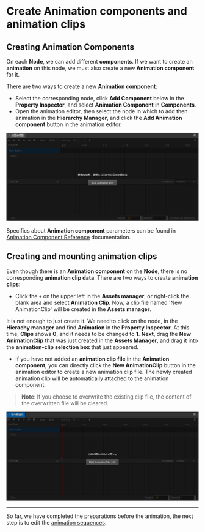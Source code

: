 # Create Animation components and animation clips

## Creating Animation Components

On each __Node__, we can add different __components__. If we want to create an __animation__ on this node, we must also create a new __Animation component__ for it.

There are two ways to create a new __Animation component__:

 - Select the corresponding node, click __Add Component__ below in the __Property Inspector__, and select __Animation Component__ in __Components__.
 - Open the animation editor, then select the node in which to add then animation in the __Hierarchy Manager__, and click the __Add Animation component__ button in the animation editor.

![add-component](animation-clip/add-component.png)

Specifics about __Animation component__ parameters can be found in [Animation Component Reference](./../../engine/animation/animation-component.md) documentation.

## Creating and mounting animation clips

Even though there is an __Animation component__ on the __Node__, there is no corresponding __animation clip data__. There are two ways to create __animation clips__:

  - Click the `+` on the upper left in the __Assets manager__, or right-click the blank area and select __Animation Clip__. Now, a clip file named 'New AnimationClip' will be created in the __Assets manager__.

It is not enough to just create it. We need to click on the node, in the __Hierachy manager__ and find __Animation__ in the __Property Inspector__. At this time, __Clips__ shows __0__, and it needs to be changed to __1__. __Next__, drag the __New AnimationClip__ that was just created in the __Assets Manager__, and drag it into the __animation-clip selection box__ that just appeared.

  - If you have not added an __animation clip file__ in the __Animation component__, you can directly click the __New AnimationClip__ button in the animation editor to create a new animation clip file. The newly created animation clip will be automatically attached to the animation component.

> **Note**: If you choose to overwrite the existing clip file, the content of the overwritten file will be cleared.

![add-clip](animation-clip/add-clip.png)

---

So far, we have completed the preparations before the animation, the next step is to edit the [animation sequences](animation-clip.md).